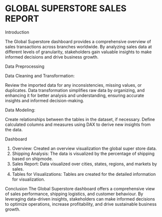 # GLOBAL SUPERSTORE SALES REPORT
Introduction

The Global Superstore dashboard provides a comprehensive overview of sales transactions across branches worldwide. By analyzing sales data at different levels of granularity, stakeholders gain valuable insights to make informed decisions and drive business growth.

Data Preprocessing

Data Cleaning and Transformation:

Review the imported data for any inconsistencies, missing values, or duplicates. 
Data transformation simplifies raw data by organizing, and enhancing it for better analysis and understanding, ensuring accurate insights and informed decision-making.

Data Modeling:

Create relationships between the tables in the dataset, if necessary. Define calculated columns and measures using DAX to derive new insights from the data.

Dashboard

1. Overview: Created an overview visualization the global super store data.
2. Shipping Analysis: The data is visualized by the percentage of shipping based on shipmode.
3. Sales Report: Data visualized over cities, states, regions, and markets by sales.
4. Tables for Visualizations: Tables are created for the detailed information for visualization.
   
Conclusion
The Global Superstore dashboard offers a comprehensive view of sales performance, shipping logistics, and customer behaviour. By leveraging data-driven insights, stakeholders can make informed decisions to optimize operations, increase profitability, and drive sustainable business growth.
